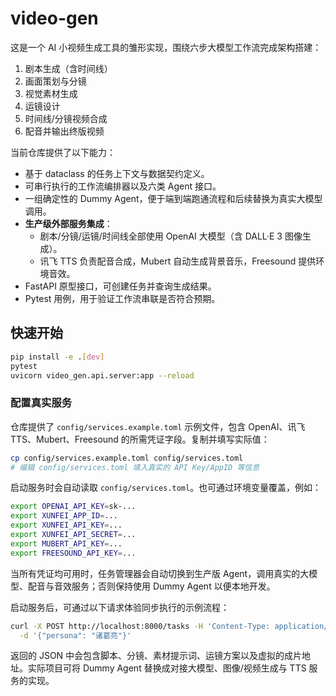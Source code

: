 # video-gen

这是一个 AI 小视频生成工具的雏形实现，围绕六步大模型工作流完成架构搭建：

1. 剧本生成（含时间线）
2. 画面策划与分镜
3. 视觉素材生成
4. 运镜设计
5. 时间线/分镜视频合成
6. 配音并输出终版视频

当前仓库提供了以下能力：


- 基于 dataclass 的任务上下文与数据契约定义。
- 可串行执行的工作流编排器以及六类 Agent 接口。
- 一组确定性的 Dummy Agent，便于端到端跑通流程和后续替换为真实大模型调用。
- **生产级外部服务集成**：
  - 剧本/分镜/运镜/时间线全部使用 OpenAI 大模型（含 DALL·E 3 图像生成）。
  - 讯飞 TTS 负责配音合成，Mubert 自动生成背景音乐，Freesound 提供环境音效。
- FastAPI 原型接口，可创建任务并查询生成结果。
- Pytest 用例，用于验证工作流串联是否符合预期。

## 快速开始

```bash
pip install -e .[dev]
pytest
uvicorn video_gen.api.server:app --reload
```

### 配置真实服务

仓库提供了 `config/services.example.toml` 示例文件，包含 OpenAI、讯飞 TTS、Mubert、Freesound 的所需凭证字段。复制并填写实际值：

```bash
cp config/services.example.toml config/services.toml
# 编辑 config/services.toml 填入真实的 API Key/AppID 等信息
```

启动服务时会自动读取 `config/services.toml`。也可通过环境变量覆盖，例如：

```bash
export OPENAI_API_KEY=sk-...
export XUNFEI_APP_ID=...
export XUNFEI_API_KEY=...
export XUNFEI_API_SECRET=...
export MUBERT_API_KEY=...
export FREESOUND_API_KEY=...
```

当所有凭证均可用时，任务管理器会自动切换到生产版 Agent，调用真实的大模型、配音与音效服务；否则保持使用 Dummy Agent 以便本地开发。

启动服务后，可通过以下请求体验同步执行的示例流程：

```bash
curl -X POST http://localhost:8000/tasks -H 'Content-Type: application/json' \
  -d '{"persona": "诸葛亮"}'
```

返回的 JSON 中会包含脚本、分镜、素材提示词、运镜方案以及虚拟的成片地址。实际项目可将 Dummy Agent 替换成对接大模型、图像/视频生成与 TTS 服务的实现。
